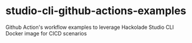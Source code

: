 # studio-cli-github-actions-examples
Github Action's workflow examples to leverage Hackolade Studio CLI Docker image for CICD scenarios
